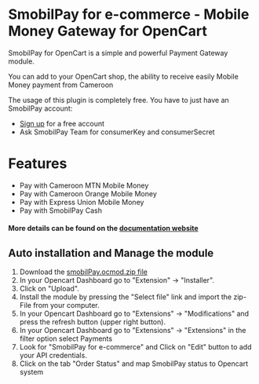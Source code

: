 # SmobilPay for e-commerce - Mobile Money Gateway for OpenCart

SmobilPay for OpenCart is a simple and powerful Payment Gateway module.

You can add to your OpenCart shop, the ability to receive easily Mobile Money payment from Cameroon


The usage of this plugin is completely free. You have to just have an SmobilPay account:
* [Sign up](https://enkap.cm/) for a free account
* Ask SmobilPay Team for consumerKey and consumerSecret


# Features

* Pay with Cameroon MTN Mobile Money
* Pay with Cameroon Orange Mobile Money
* Pay with Express Union Mobile Money
* Pay with SmobilPay Cash

#### More details can be found on the [documentation website](https://support.enkap.cm)

## Auto installation and Manage the module
1. Download the [smobilPay.ocmod.zip file](https://github.com/camoo/smobilpay-for-opencart/releases/download/1.0.0/smobilpay.ocmod.zip)
2. In your Opencart Dashboard go to \"Extension\" -> \"Installer\".
3. Click on \"Upload\".
4. Install the module by pressing the \"Select file\" link and import the zip-File from your computer.
5. In your Opencart Dashboard go to \"Extensions\" -> \"Modifications\" and press the refresh button (upper right button).
6. In your Opencart Dashboard go to \"Extensions\" -> \"Extensions\" in the filter option select Payments
7. Look for \"SmobilPay for e-commerce\" and Click on \"Edit\" button to add your API credentials.
8. Click on the tab \"Order Status\" and map SmobilPay status to Opencart system

